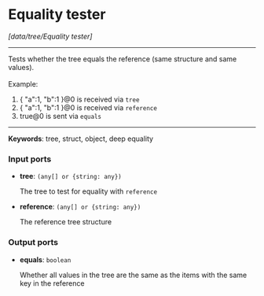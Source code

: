# Equality tester

_[data/tree/Equality tester]_

---

Tests whether the tree equals the reference (same structure and same values).<br>
<br>
Example:<br>
1. { "a":1, "b":1 }@0 is received via `tree`<br>
2. { "a":1, "b":1 }@0 is received via `reference`<br>
3. true@0 is sent via `equals`<br>

---

__Keywords__: tree, struct, object, deep equality

### Input ports

* __tree__: ` (any[] or {string: any}) `


    The tree to test for equality with `reference`<br>


* __reference__: ` (any[] or {string: any}) `


    The reference tree structure<br>

### Output ports

* __equals__: ` boolean `


    Whether all values in the tree are the same as the items with the same key in the reference<br>

